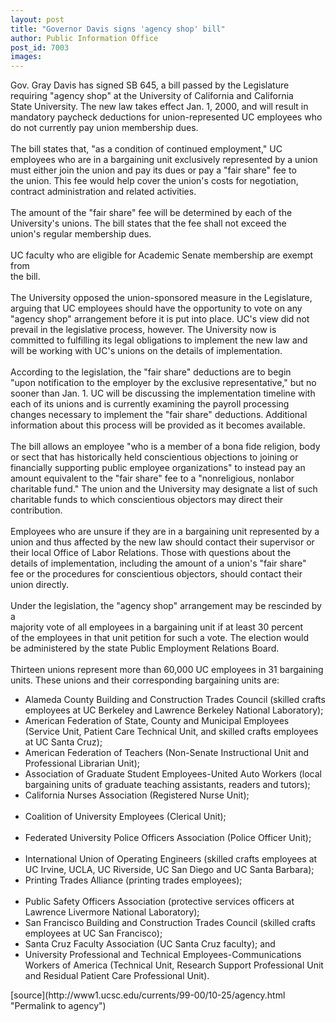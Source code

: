```yaml
---
layout: post
title: "Governor Davis signs 'agency shop' bill"
author: Public Information Office
post_id: 7003
images:
---
```


<p>
  Gov. Gray Davis has signed SB 645, a bill passed by the Legislature<br>
  requiring "agency shop" at the University of California and California<br>
  State University. The new law takes effect Jan. 1, 2000, and will result in<br>
  mandatory paycheck deductions for union-represented UC employees who do not currently pay union membership dues.<br>
  <br>
  The bill states that, "as a condition of continued employment," UC<br>
  employees who are in a bargaining unit exclusively represented by a union<br>
  must either join the union and pay its dues or pay a "fair share" fee to<br>
  the union. This fee would help cover the union's costs for negotiation,<br>
  contract administration and related activities.<br>
  <br>
  The amount of the "fair share" fee will be determined by each of the<br>
  University's unions. The bill states that the fee shall not exceed the<br>
  union's regular membership dues.<br>
  <br>
  UC faculty who are eligible for Academic Senate membership are exempt from<br>
  the bill.<br>
  <br>
  The University opposed the union-sponsored measure in the Legislature,<br>
  arguing that UC employees should have the opportunity to vote on any<br>
  "agency shop" arrangement before it is put into place. UC's view did not<br>
  prevail in the legislative process, however. The University now is<br>
  committed to fulfilling its legal obligations to implement the new law and<br>
  will be working with UC's unions on the details of implementation.<br>
  <br>
  According to the legislation, the "fair share" deductions are to begin<br>
  "upon notification to the employer by the exclusive representative," but no<br>
  sooner than Jan. 1. UC will be discussing the implementation timeline with<br>
  each of its unions and is currently examining the payroll processing<br>
  changes necessary to implement the "fair share" deductions. Additional<br>
  information about this process will be provided as it becomes available.<br>
  <br>
  The bill allows an employee "who is a member of a bona fide religion, body<br>
  or sect that has historically held conscientious objections to joining or<br>
  financially supporting public employee organizations" to instead pay an<br>
  amount equivalent to the "fair share" fee to a "nonreligious, nonlabor<br>
  charitable fund." The union and the University may designate a list of such<br>
  charitable funds to which conscientious objectors may direct their<br>
  contribution.<br>
  <br>
  Employees who are unsure if they are in a bargaining unit represented by a<br>
  union and thus affected by the new law should contact their supervisor or<br>
  their local Office of Labor Relations. Those with questions about the<br>
  details of implementation, including the amount of a union's "fair share"<br>
  fee or the procedures for conscientious objectors, should contact their<br>
  union directly.<br>
  <br>
  Under the legislation, the "agency shop" arrangement may be rescinded by a<br>
  majority vote of all employees in a bargaining unit if at least 30 percent<br>
  of the employees in that unit petition for such a vote. The election would<br>
  be administered by the state Public Employment Relations Board.<br>
  <br>
  Thirteen unions represent more than 60,000 UC employees in 31 bargaining<br>
  units. These unions and their corresponding bargaining units are:
</p>
<ul>
  <li>Alameda County Building and Construction Trades Council (skilled crafts employees at UC Berkeley and Lawrence Berkeley National Laboratory);
  </li>
  <li>American Federation of State, County and Municipal Employees (Service Unit, Patient Care Technical Unit, and skilled crafts employees at UC Santa Cruz);
  </li>
  <li>American Federation of Teachers (Non-Senate Instructional Unit and Professional Librarian Unit);
  </li>
  <li>Association of Graduate Student Employees-United Auto Workers (local bargaining units of graduate teaching assistants, readers and tutors);
  </li>
  <li>California Nurses Association (Registered Nurse Unit);<br>
    <br>
  </li>
  <li>Coalition of University Employees (Clerical Unit);<br>
    <br>
  </li>
  <li>Federated University Police Officers Association (Police Officer Unit);<br>
    <br>
  </li>
  <li>International Union of Operating Engineers (skilled crafts employees at UC Irvine, UCLA, UC Riverside, UC San Diego and UC Santa Barbara);
  </li>
  <li>Printing Trades Alliance (printing trades employees);<br>
    <br>
  </li>
  <li>Public Safety Officers Association (protective services officers at Lawrence Livermore National Laboratory);
  </li>
  <li>San Francisco Building and Construction Trades Council (skilled crafts employees at UC San Francisco);
  </li>
  <li>Santa Cruz Faculty Association (UC Santa Cruz faculty); and
  </li>
  <li>University Professional and Technical Employees-Communications Workers of America (Technical Unit, Research Support Professional Unit and Residual Patient Care Professional Unit).
  </li>
</ul>
<p>

</p>
[source](http://www1.ucsc.edu/currents/99-00/10-25/agency.html "Permalink to agency")

